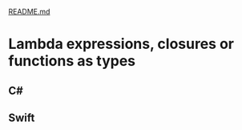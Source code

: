 [README.md](../README.md)


# Lambda expressions, closures or functions as types


## C#


## Swift
